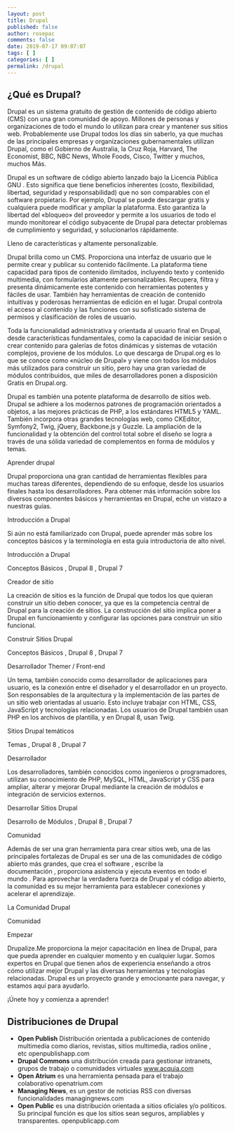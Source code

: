 ```yaml
---
layout: post
title: Drupal
published: false
author: rosepac
comments: false
date: 2019-07-17 09:07:07
tags: [ ]
categories: [ ]
permalink: /drupal
---
```

## ¿Qué es Drupal?

Drupal es un sistema gratuito de gestión de contenido de código abierto (CMS) con una gran comunidad de apoyo. Millones de personas y organizaciones de todo el mundo lo utilizan para crear y mantener sus sitios web. Probablemente use Drupal todos los días sin saberlo, ya que muchas de las principales empresas y organizaciones gubernamentales utilizan Drupal, como el Gobierno de Australia, la Cruz Roja, Harvard, The Economist, BBC, NBC News, Whole Foods, Cisco, Twitter y muchos, muchos Más.

Drupal es un software de código abierto lanzado bajo la Licencia Pública GNU . Esto significa que tiene beneficios inherentes (costo, flexibilidad, libertad, seguridad y responsabilidad) que no son comparables con el software propietario. Por ejemplo, Drupal se puede descargar gratis y cualquiera puede modificar y ampliar la plataforma. Esto garantiza la libertad del &#171;bloqueo&#187; del proveedor y permite a los usuarios de todo el mundo monitorear el código subyacente de Drupal para detectar problemas de cumplimiento y seguridad, y solucionarlos rápidamente.

Lleno de características y altamente personalizable.

Drupal brilla como un CMS. Proporciona una interfaz de usuario que le permite crear y publicar su contenido fácilmente. La plataforma tiene capacidad para tipos de contenido ilimitados, incluyendo texto y contenido multimedia, con formularios altamente personalizables. Recupera, filtra y presenta dinámicamente este contenido con herramientas potentes y fáciles de usar. También hay herramientas de creación de contenido intuitivas y poderosas herramientas de edición en el lugar. Drupal controla el acceso al contenido y las funciones con su sofisticado sistema de permisos y clasificación de roles de usuario.

Toda la funcionalidad administrativa y orientada al usuario final en Drupal, desde características fundamentales, como la capacidad de iniciar sesión o crear contenido para galerías de fotos dinámicas y sistemas de votación complejos, proviene de los módulos. Lo que descarga de Drupal.org es lo que se conoce como &#171;núcleo de Drupal&#187; y viene con todos los módulos más utilizados para construir un sitio, pero hay una gran variedad de módulos contribuidos, que miles de desarrolladores ponen a disposición Gratis en Drupal.org.

Drupal es también una potente plataforma de desarrollo de sitios web. Drupal se adhiere a los modernos patrones de programación orientados a objetos, a las mejores prácticas de PHP, a los estándares HTML5 y YAML. También incorpora otras grandes tecnologías web, como CKEditor, Symfony2, Twig, jQuery, Backbone.js y Guzzle. La ampliación de la funcionalidad y la obtención del control total sobre el diseño se logra a través de una sólida variedad de complementos en forma de módulos y temas.

Aprender drupal

Drupal proporciona una gran cantidad de herramientas flexibles para muchas tareas diferentes, dependiendo de su enfoque, desde los usuarios finales hasta los desarrolladores. Para obtener más información sobre los diversos componentes básicos y herramientas en Drupal, eche un vistazo a nuestras guías.

Introducción a Drupal

Si aún no está familiarizado con Drupal, puede aprender más sobre los conceptos básicos y la terminología en esta guía introductoria de alto nivel.

Introducción a Drupal
  
Conceptos Básicos , Drupal 8 , Drupal 7
  
Creador de sitio
  
La creación de sitios es la función de Drupal que todos los que quieran construir un sitio deben conocer, ya que es la competencia central de Drupal para la creación de sitios. La construcción del sitio implica poner a Drupal en funcionamiento y configurar las opciones para construir un sitio funcional.

Construir Sitios Drupal
  
Conceptos Básicos , Drupal 8 , Drupal 7

Desarrollador Themer / Front-end

Un tema, también conocido como desarrollador de aplicaciones para usuario, es la conexión entre el diseñador y el desarrollador en un proyecto. Son responsables de la arquitectura y la implementación de las partes de un sitio web orientadas al usuario. Esto incluye trabajar con HTML, CSS, JavaScript y tecnologías relacionadas. Los usuarios de Drupal también usan PHP en los archivos de plantilla, y en Drupal 8, usan Twig.

Sitios Drupal temáticos
  
Temas , Drupal 8 , Drupal 7

Desarrollador

Los desarrolladores, también conocidos como ingenieros o programadores, utilizan su conocimiento de PHP, MySQL, HTML, JavaScript y CSS para ampliar, alterar y mejorar Drupal mediante la creación de módulos e integración de servicios externos.

Desarrollar Sitios Drupal
  
Desarrollo de Módulos , Drupal 8 , Drupal 7
  
Comunidad

Además de ser una gran herramienta para crear sitios web, una de las principales fortalezas de Drupal es ser una de las comunidades de código abierto más grandes, que crea el software , escribe la documentación , proporciona asistencia y ejecuta eventos en todo el mundo . Para aprovechar la verdadera fuerza de Drupal y el código abierto, la comunidad es su mejor herramienta para establecer conexiones y acelerar el aprendizaje.

La Comunidad Drupal
  
Comunidad

Empezar

Drupalize.Me proporciona la mejor capacitación en línea de Drupal, para que pueda aprender en cualquier momento y en cualquier lugar. Somos expertos en Drupal que tienen años de experiencia enseñando a otros cómo utilizar mejor Drupal y las diversas herramientas y tecnologías relacionadas. Drupal es un proyecto grande y emocionante para navegar, y estamos aquí para ayudarlo.

¡Únete hoy y comienza a aprender!

## Distribuciones de Drupal

  * **Open Publish** Distribución orientada a publicaciones de contenido multimedia como diarios, revistas, sitios multimedia, radios online , etc openpublishapp.com
  * **Drupal Commons** una distribución creada para gestionar intranets, grupos de trabajo o comunidades virtuales www.acquia.com
  * **Open Atrium** es una herramienta pensada para el trabajo colaborativo openatrium.com
  * **Managing News**, es un gestor de noticias RSS con diversas funcionalidades managingnews.com
  * **Open Public** es una distribución orientada a sitios oficiales y/o políticos. Su principal función es que los sitios sean seguros, ampliables y transparentes. openpublicapp.com